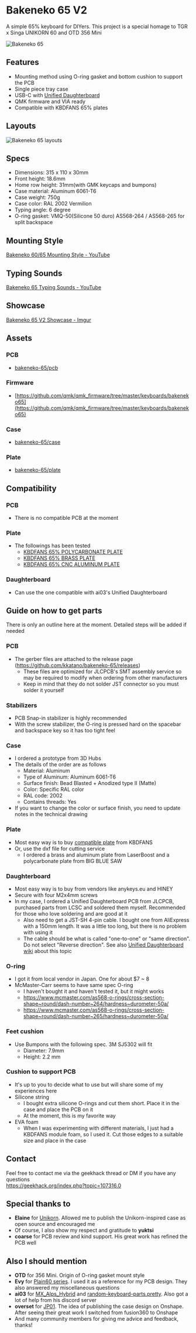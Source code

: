 # Bakeneko 65 V2

A simple 65% keyboard for DIYers. This project is a special homage to TGR x Singa UNIKORN 60 and OTD 356 Mini

![Bakeneko 65](https://i.imgur.com/Va1caBv.jpg?2)

## Features

- Mounting method using O-ring gasket and bottom cushion to support the PCB
- Single piece tray case
- USB-C with [Unified Daughterboard](https://github.com/ai03-2725/Unified-Daughterboard)
- QMK firmware and VIA ready
- Compatible with KBDFANS 65% plates

## Layouts

![Bakeneko 65 layouts](https://i.imgur.com/4LpvS4A.png)

## Specs

- Dimensions: 315 x 110 x 30mm
- Front height: 18.6mm
- Home row height: 31mm(with GMK keycaps and bumpons)
- Case material: Aluminum 6061-T6
- Case weight: 750g
- Case color: RAL 2002 Vermilion
- Typing angle: 6 degree
- O-ring gasket: VMQ-50(Silicone 50 duro) AS568-264 / AS568-265 for split backspace

## Mounting Style

[Bakeneko 60/65 Mounting Style - YouTube](https://youtu.be/cumnT5xGa78)

## Typing Sounds

[Bakeneko 65 Typing Sounds - YouTube](https://youtube.com/playlist?list=PLwI1Rtk5mMpzaG11CSqs7T0BvoI2UYzXa)

## Showcase

[Bakeneko 65 V2 Showcase - Imgur](https://imgur.com/a/71G36TD)

## Assets

### PCB
- [bakeneko-65/pcb](./pcb)

### Firmware
- [https://github.com/qmk/qmk_firmware/tree/master/keyboards/bakeneko65](https://github.com/qmk/qmk_firmware/tree/master/keyboards/bakeneko65)

### Case
- [bakeneko-65/case](./case)

### Plate
- [bakeneko-65/plate](./plate)

## Compatibility

### PCB

- There is no compatible PCB at the moment

### Plate

- The followings has been tested
  - [KBDFANS 65% POLYCARBONATE PLATE](https://kbdfans.com/collections/plate/products/65-polycarbonate-plate)
  - [KBDFANS 65% BRASS PLATE](https://kbdfans.com/collections/plate/products/65-brass-plate)
  - [KBDFANS 65% CNC ALUMINUM PLATE](https://kbdfans.com/collections/plate/products/65-cnc-aluminum-plate)

### Daughterboard

- Can use the one compatible with ai03's Unified Daughterboard

## Guide on how to get parts

There is only an outline here at the moment. Detailed steps will be added if needed

### PCB

- The gerber files are attached to the release page (https://github.com/kkatano/bakeneko-65/releases)
  - These files are optimized for JLCPCB's SMT assembly service so may be required to modify when ordering from other manufacturers
  - Keep in mind that they do not solder JST connector so you must solder it yourself

### Stabilizers
- PCB Snap-in stabilizer is highly recommended
- With the screw stabilizer, the O-ring is pressed hard on the spacebar and backspace key so it has too tight feel

### Case

- I ordered a prototype from 3D Hubs
- The details of the order are as follows
  - Material: Aluminum
  - Type of Aluminum: Aluminum 6061-T6
  - Surface finish: Bead Blasted + Anodized type II (Matte)
  - Color: Specific RAL color
  - RAL code: 2002
  - Contains threads: Yes
- If you want to change the color or surface finish, you need to update notes in the technical drawing

### Plate

- Most easy way is to buy [compatible plate](#plate-1) from KBDFANS
- Or, use the dxf file for cutting service
  - I ordered a brass and aluminum plate from LaserBoost and a polycarbonate plate from BIG BLUE SAW

### Daughterboard
- Most easy way is to buy from vendors like anykeys.eu and HINEY
- Secure with four M2x4mm screws
- In my case, I ordered a Unified Daughterboard PCB from JLCPCB, purchased parts from LCSC and soldered them myself. Recommended for those who love soldering and are good at it
  - Also need to get a JST-SH 4-pin cable. I bought one from AliExpress with a 150mm length. It was a little too long, but there is no problem with using it
  - The cable should be what is called "one-to-one" or "same direction". Do not select "Reverse direction". See also [Unified Daughterboard wiki](https://github.com/ai03-2725/Unified-Daughterboard/wiki/Consumer-info) about this topic

### O-ring
- I got it from local vendor in Japan. One for about $7 ~ 8
- McMaster-Carr seems to have same spec O-ring
  - I haven't bought it and haven't tested it, but it might works
  - https://www.mcmaster.com/as568-o-rings/cross-section-shape~round/dash-number~264/hardness~durometer-50a/
  - https://www.mcmaster.com/as568-o-rings/cross-section-shape~round/dash-number~265/hardness~durometer-50a/
  
### Feet cushion
- Use Bumpons with the following spec. 3M SJ5302 will fit
  - Diameter: 7.9mm
  - Height: 2.2 mm

### Cushion to support PCB
- It's up to you to decide what to use but will share some of my experiences here
- Silicone string
  - I bought extra silicone O-rings and cut them short. Place it in the case and place the PCB on it
  - At the moment, this is my favorite way
- EVA foam
  - When I was experimenting with different materials, I just had a KBDFANS module foam, so I used it. Cut those edges to a suitable size and place in the case

## Contact

Feel free to contact me via the geekhack thread or DM if you have any questions  
https://geekhack.org/index.php?topic=107316.0

## Special thanks to

- **Elaine** for [Unikorn](https://geekhack.org/index.php?topic=98587.50). Allowed me to publish the Unikorn-inspired case as open source and encouraged me
- Of course, I also show my respect and gratitude to **yuktsi**
- **coarse** for PCB review and kind support. His great work has refined the PCB well

## Also I should mention

- **OTD** for 356 Mini. Origin of O-ring gasket mount style
- **Evy** for [Plain60 series](https://github.com/evyd13/plain60-c). I used it as a reference for my PCB design. They also answered my miscellaneous questions
- **ai03** for [MX_Alps_Hybrid](https://github.com/ai03-2725/MX_Alps_Hybrid) and [random-keyboard-parts.pretty](https://github.com/ai03-2725/random-keyboard-parts.pretty). Also got a lot of help from his discord server
- **overset** for [JP01](https://github.com/overset/JP01). The idea of publishing the case design on Onshape. After seeing their great work I switched from fusion360 to Onshape
- And many community members for giving me advice and feedback, thanks!
